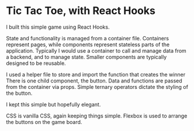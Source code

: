 # Tic Tac Toe, with React Hooks

I built this simple game using React Hooks.

State and functionality is managed from a container file. Containers represent pages, while components represent stateless parts of the application.
Typically I would use a container to call and manage data from a backend, and to manage state. Smaller components are typically designed to be reusable.

I used a helper file to store and import the function that creates the winner
There is one child component, the button. Data and functions are passed from the container via props. Simple ternary operators dictate the styling of the button.

I kept this simple but hopefully elegant. 

CSS is vanilla CSS, again keeping things simple. Flexbox is used to arrange the buttons on the game board.
